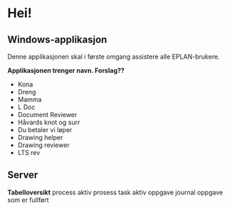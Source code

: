 # Hei!

## Windows-applikasjon
Denne applikasjonen skal i første omgang assistere alle EPLAN-brukere. 

**Applikasjonen trenger navn. Forslag??**
- Kona
- Dreng
- Mamma
- L Doc
- Document Reviewer
- Håvards knot og surr
- Du betaler vi løper
- Drawing helper
- Drawing reviewer
- LTS rev

## Server
**Tabelloversikt**
process	aktiv prosess
task	aktiv oppgave
journal	oppgave som er fullført
